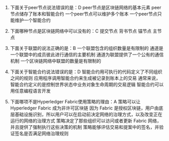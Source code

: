 1. 下面关于peer节点说法错误的是：D
    peer节点是区块链网络的基本元素
    peer节点储存了账本和智能合约
    一个peer节点可以维护多个账本
    一个peer节点只能维护一个智能合约

2. 下面哪种节点是区块链网络中可以没有的：C
    提交节点
    背书节点
    锚节点
    主节点

3. 下面关于联盟的说法正确的是：B
    一个联盟包含的组织数量是有限制的
    通道是一个联盟中的成员彼此进行通信的主要机制
    通道为联盟提供了一个公有的通信机制
    一个区块链网络中联盟的数量是有限制的

4. 下面关于智能合约说法错误的是：D
    智能合约用可执行的代码定义了不同组织之间的规则
    应用程序调用智能合约来生成被记录到账本上的交易
    通常来说，智能合约定义的是控制世界状态中业务对象生命周期的交易逻辑
    智能合约可以用任意编程语言开发

5. 下面哪项不是Hyperledger Fabric使用策略的理由：A
    策略可以让 Hyperledger Fabric 成为非许可区块链
    因为 Fabric 是授权区块链，用户由底层基础设施识别，所以用户可以在启动前决定网络的治理方式，以及改变正在运行的网络的治理方式
    策略决定了那些组织可以访问或者更新 Fabric 网络，并且提供了强制执行这些决策的机制
    策略能够评估交易和提案中的签名，并验证签名是否满足网络治理规则